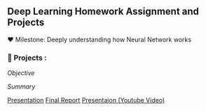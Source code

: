 ## **Deep Learning Homework Assignment and Projects**

:hearts: Milestone: Deeply understanding how Neural Network works 

### :dart: Projects :  <br/>

_Objective_

_Summary_

[Presentation](https://github.com/maimaiva/Academic-Projects-MSBA/blob/main/DeepLearning/IDS576%20Final%20Project%20Presentation%20.pdf)
[Final Report](https://github.com/maimaiva/Academic-Projects-MSBA/blob/main/DeepLearning/IDS576%20Final%20Report.pdf)
[Presentaion (Youtube Video)](https://www.youtube.com/watch?v=Edg5Eg_jdAI)
